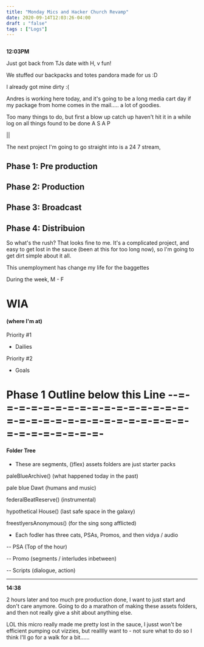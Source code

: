 ```yaml
---
title: "Monday Mics and Hacker Church Revamp"
date: 2020-09-14T12:03:26-04:00
draft : "false"
tags : ["Logs"]
---
```

```
```
<!--more-->

**12:03PM**

Just got back from TJs date with H, v fun!

We stuffed our backpacks and totes pandora made for us :D

I already got mine dirty :(

Andres is working here today, and it's going to be a long media cart day if my package from home comes in the mail..... a lot of goodies.

Too many things to do, but first a blow up catch up haven't hit it in a while log on all things found to be done A S A P

||

The next project I'm going to go straight into is a 24 7 stream,

## Phase 1: Pre production
## Phase 2: Production
## Phase 3: Broadcast
## Phase 4: Distribuion

So what's the rush? That looks fine to me. It's a complicated project, and easy to get lost in the sauce (been at this for too long now), so I'm going to get dirt simple about it all.

This unemployment has change my life for the baggettes  

During the week, M - F

# WIA

#### (where I'm at)

Priority #1
- Dailies

Priority #2
- Goals


# Phase 1 Outline below this Line --=-=-=-=-=-=-=-=-=-=-=-=-=-=-=-=-=-=-=-=-=-=-=-=-=-=-=-=-=-=-=-=-=-=-=-=-=-=-=-

#### Folder Tree  
* These are segments, ()flex) assets folders are just starter packs  

paleBlueArchive() (what happened today in the past)

pale blue Dawt  (humans and music)

federalBeatReserve()  (instrumental)

hypothetical House() (last safe space in the galaxy)

freestlyersAnonymous() (for the sing song afflicted)

* Each fodler has three cats, PSAs, Promos, and then vidya / audio

-- PSA (Top of the hour)

-- Promo (segments / interludes inbetween)

-- Scripts (dialogue, action)

___


**14:38**

2 hours later and too much pre production done, I want to just start and don't care anymore. Going to do a marathon of making these assets folders, and then not really give a shit about anything else.

LOL this micro really made me pretty lost in the sauce, I jusst won't be efficient pumping out vizzies, but realllly want to - not sure what to do so I think I'll go for a walk for a bit......


<!--

| Dailies        | Questions           | Answers  |
| ------------- |:-------------:| -----:|
| Read()      | *What did you read?* | X |
| Write()      | *What did you write?*      |   X |
| Create() | *What did you make?*      |    X |
| Exercise() | *Dance workout (or otherwise?)*      |    X |
| Audio() | *You recorded what:*      |    X |
| Video() | *You filmed what:*      |    X |
| Finish() | *You bounced what track:*      |    X |
| Live() | *You sang what live:*      |    X |
| Finish2() | *You made what visuals*      |    X |
| Phone() | *You called who:*      |    X |
| Share() | *Uploaded what to archive:*      |    X |
| PBD() | *You did what for PBD?*      |    X |
| Web() | *You did what to POLIW.AT?*      |    X |
| Love&Legacy() | *You did what for friends/fam?*      |    X |
| God() | *You're grateful for what?*      |    X |


paleBlueArchive()
hypotheticalHouse()
paleBlueDawt()
federalBeatReserve()
freestlyersAnonymous()
audioJournal()

<sub>v1.0</sub>

 -->
